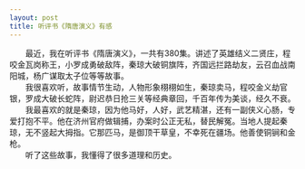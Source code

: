 ```yaml
---
layout: post
title: 听评书《隋唐演义》有感
---
```



　　最近，我在听评书《隋唐演义》，一共有380集。讲述了英雄结义二贤庄，程咬金瓦岗称王，小罗成勇破敌阵，秦琼大破铜旗阵，齐国远拦路劫友，云召血战南阳城，杨广谋取太子位等等故事。  
　　我很喜欢听，故事情节生动，人物形象栩栩如生，秦琼卖马，程咬金义劫官银，罗成大破长蛇阵，尉迟恭日抢三关等经典章回，千百年传为美谈，经久不衰。  
　　我最喜欢的就是秦琼，因为他马好，人好，武艺精湛，还有一副侠义心肠，专爱打抱不平。他在济州官府做辑捕，办案时公正无私，替民解冤。当地人提起秦琼，无不竖起大拇指。它那匹马，是御顶干草皇，不幸死在疆场。他善使铜锏和金枪。  
　　听了这些故事，我懂得了很多道理和历史。  
